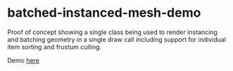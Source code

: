 # batched-instanced-mesh-demo

Proof of concept showing a single class being used to render instancing and batching geometry in a single draw call including support for individual item sorting and frustum culling.

Demo [here](https://gkjohnson.github.io/batched-instanced-mesh-demo/)
